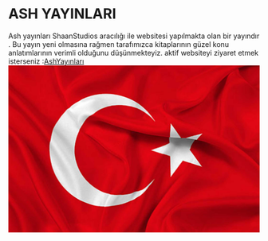 # ASH YAYINLARI 
Ash yayınları ShaanStudios aracılığı ile websitesi yapılmakta olan bir yayındır .
Bu yayın yeni olmasına rağmen tarafımızca kitaplarının güzel konu anlatımlarının verimli olduğunu düşünmekteyiz.
aktif websiteyi ziyaret etmek isterseniz :[AshYayınları](http://www.ashyayinlari.rf.gd/)
![Türkiye Bayrağı](https://github.com/ShaanStudios/ASHYAYINLARI/blob/main/Codes/bayrak.jpg)



